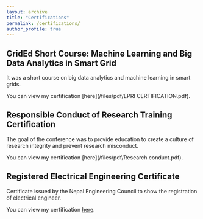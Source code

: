```yaml
---
layout: archive
title: "Certifications"
permalink: /certifications/
author_profile: true
---
```



## GridEd Short Course: Machine Learning and Big Data Analytics in Smart Grid
 
 It was a short course on big data analytics and machine learning in smart grids.

You can view my certification [here](/files/pdf/EPRI CERTIFICATION.pdf).

## Responsible Conduct of Research Training Certification

The goal of the conference was to provide education to create a culture of 
research integrity and prevent research misconduct.

You can view my certification [here](/files/pdf/Research conduct.pdf).


## Registered Electrical Engineering Certificate

Certificate issued by the Nepal Engineering Council to show the registration of electrical engineer.

You can view my certification [here](/files/pdf/BE_EE_Registration_Certificate.pdf).
